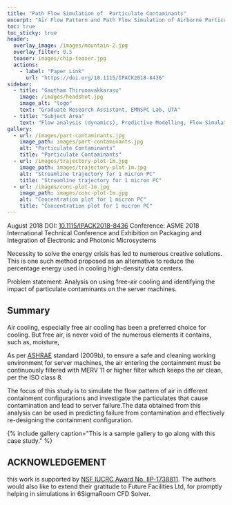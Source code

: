```yaml
---
title: "Path Flow Simulation of  Particulate Contaminants"
excerpt: "Air Flow Pattern and Path Flow Simulation of Airborne Particulate Contaminants in a High-Density Data Center Utilizing Airside Economization "
toc: true
toc_sticky: true
header:
  overlay_image: /images/mountain-2.jpg
  overlay_filter: 0.5
  teaser: images/chip-teaser.jpg
  actions:
    - label: "Paper Link"
      url: "https://doi.org/10.1115/IPACK2018-8436"
sidebar:
  - title: "Gautham Thirunavakkarasu"
    image: /images/headshot.jpg
    image_alt: "logo"
    text: "Graduate Research Assistant, EMNSPC Lab, UTA"
  - title: "Subject Area"
    text: "Flow analysis (dynamics), Predictive Modelling, Flow Simulation"
gallery:
  - url: /images/part-contaminants.jpg
    image_path: images/part-contaminants.jpg
    alt: "Particulate Contaminants"
    title: "Particulate Contaminants"
  - url: /images/trajectory-plot-1m.jpg
    image_path: images/trajectory-plot-1m.jpg
    alt: "Streamline trajectory for 1 micron PC"
    title: "Streamline trajectory for 1 micron PC"
  - url: /images/conc-plot-1m.jpg
    image_path: images/conc-plot-1m.jpg
    alt: "Concentration plot for 1 micron PC"
    title: "Concentration plot for 1 micron PC"
---
```


August 2018
DOI: [10.1115/IPACK2018-8436](https://doi.org/10.1115/IPACK2018-8436)
Conference: ASME 2018 International Technical Conference and Exhibition
 on Packaging and Integration of Electronic and Photonic Microsystems

Necessity to solve the energy crisis has led to numerous creative solutions. This is
one such method proposed as an alternative to reduce the percentage energy used in
cooling high-density data centers. <br/>

Problem statement: Analysis on using free-air cooling and identifying
 the impact of particulate contaminants on the server machines.

## Summary
Air cooling, especially free air cooling has been a preferred choice for cooling.
But free air, is never void of the numerous elements it contains, such as, moisture,

As per [ASHRAE](https://www.ashrae.org/technical-resources/bookstore/indoor-air-quality-guide) standard (2009b), to ensure a safe and cleaning working environment
for server machines, the air entering the containment must be continuously filtered
with MERV 11 or higher filter which keeps the air clean, per the ISO class 8.

The focus of this study is to simulate the flow pattern of air in different containment
configurations and investigate the particulates that cause contamination and lead to
server failure.The data obtained from this analysis can be used in predicting failure from
contamination and effectively re-designing the containment configuration.

{% include gallery caption="This is a sample gallery to go along with this case study." %}

## ACKNOWLEDGEMENT
this  work  is  supported  by  [NSF  IUCRC  Award  No.   IIP-1738811](https://www.nsf.gov/awardsearch/showAward?AWD_ID=1738811&HistoricalAwards=false).
The authors would also like to extend their gratitude to Future Facilities Ltd,
for promptly helping in simulations in 6SigmaRoom CFD Solver.


